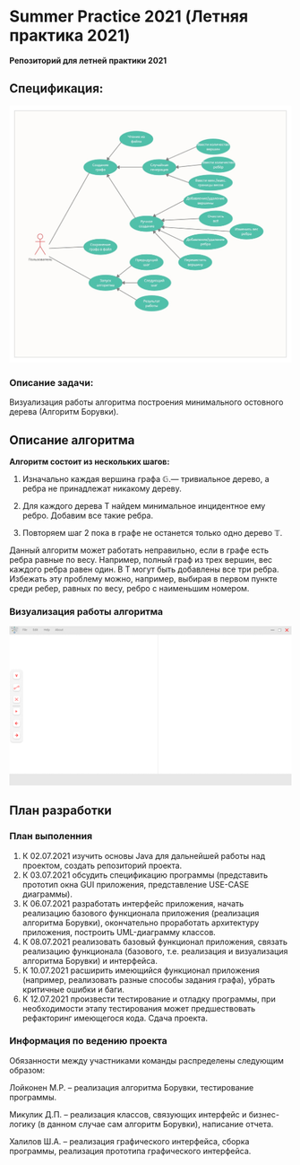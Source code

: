 # 
# **Summer Practice 2021 (Летняя практика 2021)**

**Репозиторий для летней практики 2021**

## **Спецификация:**
![](./Source/Images/using.jpg)

### **Описание задачи:**

Визуализация работы алгоритма построения минимального остовного дерева (Алгоритм Борувки).

## **Описание алгоритма**
**Алгоритм состоит из нескольких шагов:**

1. Изначально каждая вершина графа $\mathbb{G}$.— тривиальное дерево, а ребра не принадлежат никакому дереву.
  
2. Для каждого дерева T найдем минимальное инцидентное ему ребро. Добавим все такие ребра.

3. Повторяем шаг 2 пока в графе не останется только одно дерево $\mathbb{T}$.

  
Данный алгоритм может работать неправильно, если в графе есть ребра равные по весу. Например, полный граф из трех вершин, вес каждого ребра равен один. В T могут быть добавлены все три ребра. Избежать эту проблему можно, например, выбирая в первом пункте среди ребер, равных по весу, ребро с наименьшим номером.


### **Визуализация работы алгоритма**
![](./Source/Images/Target.gif)

  
## **План разработки**

### **План выполенния**

1.	К 02.07.2021 изучить основы Java для дальнейшей работы над проектом, создать репозиторий проекта.
2.	К 03.07.2021 обсудить спецификацию программы (представить прототип окна GUI приложения, представление USE-CASE диаграммы).
3.	К 06.07.2021 разработать интерфейс приложения, начать реализацию базового функционала приложения (реализация алгоритма Борувки), окончательно проработать архитектуру приложения, построить UML-диаграмму классов.
4.	К 08.07.2021 реализовать базовый функционал приложения, связать реализацию функционала (базового, т.е. реализация и визуализация алгоритма Борувки) и интерфейса.
5.	К 10.07.2021 расширить имеющийся функционал приложения  (например, реализовать разные способы задания графа), убрать критичные ошибки и баги.
6.	К 12.07.2021 произвести тестирование и отладку программы, при необходимости этапу тестирования может предшествовать рефакторинг имеющегося кода. Сдача проекта.


### **Информация по ведению проекта**

Обязанности между участниками команды распределены следующим образом:

Лойконен М.Р. – реализация алгоритма Борувки, тестирование программы.

Микулик Д.П. – реализация классов, связующих интерфейс и бизнес-логику (в данном случае сам алгоритм Борувки), написание отчета.

Халилов Ш.А. – реализация графического интерфейса, сборка программы, реализация прототипа графического интерфейса.


